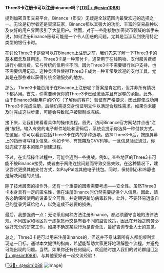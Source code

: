 **Three3卡注册卡可以注册binance吗？[[TG💪+ @esim1088](https://t.me/s/esim1088)]**

提到加密货币交易平台，Binance（币安）无疑是全球范围内最受欢迎的选择之一。无论是初学者还是资深玩家，Binance都以其强大的功能、丰富的交易品种以及友好的用户界面吸引了大量用户。然而，对于一些刚接触加密货币领域的新手来说，如何注册Binance账号可能是一个令人困惑的问题，尤其是当涉及到使用特定类型的银行卡时。

在讨论Three3卡是否可以在Binance上注册之前，我们先来了解一下Three3卡的基本概念及其用途。Three3卡是一种预付卡，通常用于在线购物、支付服务费或进行小额消费。它与传统的信用卡不同，因为Three3卡不需要银行账户支持，也不需要信用记录。这种灵活性使得Three3卡成为一种非常受欢迎的支付工具，尤其是在那些难以获得传统金融服务的地方。

那么，Three3卡能否用于在Binance上注册呢？答案是肯定的，但并非所有情况下都适用。首先，你需要确保你的Three3卡已经激活并且有足够的余额。此外，由于Binance对新用户的KYC（了解你的客户）验证有严格要求，因此即使成功用Three3卡完成注册，后续仍需提交身份证明文件以满足合规性需求。如果你未能及时完成这些步骤，可能会导致账户被限制或冻结。

接下来，让我们来看看具体的操作流程。首先，访问Binance官方网站并点击“注册”按钮。输入有效的电子邮件地址和密码后，系统会提示你选择一种付款方式。在这里，你可以看到包括Three3卡在内的多种选项。选择Three3卡后，按照屏幕上的指示填写相关信息，例如卡号、有效期及CVV码等。一旦信息验证通过，你就完成了基本的账户创建过程。

不过，在实际操作过程中，可能会遇到一些挑战。例如，某些地区的Three3卡可能不被Binance接受，或者由于网络连接问题而导致交易失败。在这种情况下，建议尝试更换其他支付方式，如PayPal或其他电子钱包。同时，保持耐心和冷静也是解决问题的关键。

除了技术层面的操作外，还有一个重要的因素需要考虑——安全性。虽然Three3卡本身具有一定的匿名性，但在注册Binance时仍然需要提供个人信息。因此，请务必确保所使用的设备安全可靠，并定期更新防病毒软件。此外，不要轻易透露自己的登录凭证给他人，以免造成不必要的损失。

最后，我想强调一点：无论采用何种方法注册Binance，都必须遵守当地的法律法规。不同国家和地区对于虚拟货币交易有着不同的监管政策，因此在开始之前务必做好充分的研究工作。如果不确定某些行为是否合法，最好咨询专业人士的意见。

总之，Three3卡是可以用来注册Binance的，但这并不意味着所有人都能顺利实现这一目标。通过本文提供的指南，希望能帮助大家更好地理解整个流程，并避免可能出现的问题。当然，如果你还有任何疑问，欢迎随时加入我们的讨论群组[[TG💪+ @esim1088](https://t.me/s/esim1088)]，与其他爱好者一起交流经验！

[[TG💪+ @esim1088](https://t.me/s/esim1088) ![Image](https://i.postimg.cc/4NQfJmqS/Snipaste-2025-05-13-00-14-12.png)]